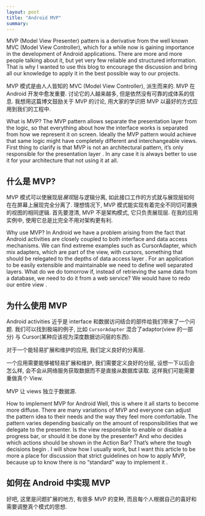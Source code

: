 ```yaml
---
layout: post
title: "Android MVP"
summary:
---
```


MVP (Model View Presenter) pattern is a derivative from the well known MVC (Model View Controller), which for a while now is gaining importance in the development of Android applications. There are more and more people talking about it, but yet very few reliable and structured information. That is why I wanted to use this blog to encourage the discussion and bring all our knowledge to apply it in the best possible way to our projects.


MVP 模式是由人人皆知的 MVC (Model View Controller), 派生而来的. MVP 在 Android 开发中愈发重要. 讨论它的人越来越多, 但是依然没有可靠的成体系的信息. 我想用这篇博文鼓励关于 MVP 的讨论, 用大家的学识把 MVP 以最好的方式应用到我们的工程中.

What is MVP?
The MVP pattern allows separate the presentation layer from the logic, so that everything about how the interface works is separated from how we represent it on screen. Ideally the MVP pattern would achieve that same logic might have completely different and interchangeable views.
First thing to clarify is that MVP is not an architectural pattern, it’s only responsible for the presentation layer . In any case it is always better to use it for your architecture that not using it at all.

## 什么是 MVP?

MVP 模式可以使展现层*展现*层与逻辑分离, 如此接口工作的方式就与展现层如何在在屏幕上展现完全分离了.
理想情况下, MVP 模式能实现有着完全不同切可置换的视图的相同逻辑.
首先要澄清, MVP 不是架构模式, 它只负责展现层. 在我的应用实例中, 使用它总是比完全不用对架构更有利.

Why use MVP?
In Android we have a problem arising from the fact that Android activities are closely coupled to both interface and data access mechanisms. We can find extreme examples such as CursorAdapter, which mix adapters, which are part of the view, with cursors, something that should be relegated to the depths of data access layer .
For an application to be easily extensible and maintainable we need to define well separated layers. What do we do tomorrow if, instead of retrieving the same data from a database, we need to do it from a web service? We would have to redo our entire view .

## 为什么使用 MVP

Android activities 近乎是 interface 和数据访问结合的部件给我们带来了一个问题.
我们可以找到极端的例子, 比如 `CursorAdapter` 混合了adaptor(view 的一部分) 与 Cursor(某种应该视为深度数据访问层的东西).

对于一个能轻易扩展和维护的应用, 我们定义良好的分离层. 

一个应用需要能够被轻易扩展和维护, 我们需要定义良好的分层, 设想一下以后会怎么样, 会不会从网络服务获取数据而不是直接从数据库读取.
这样我们可能需要重做真个 View.

MVP 让 views 独立于数据源.


How to implement MVP for Android
Well, this is where it all starts to become more diffuse. There are many variations of MVP and everyone can adjust the pattern idea to ​​their needs and the way they feel more comfortable. The pattern varies depending basically on the amount of responsibilities that we delegate to the presenter.
Is the view responsible to enable or disable a progress bar, or should it be done by the presenter? And who decides which actions should be shown in the Action Bar? That’s where the tough decisions begin . I will show how I usually work, but I want this article to be more a place for discussion that strict guidelines on how to apply MVP, because up to know there is no “standard” way to implement it .


## 如何在 Android 中实现 MVP
好吧, 这里是问题扩展的地方, 有很多 MVP 的变种, 而且每个人根据自己的喜好和需要调整真个模式的思想.

